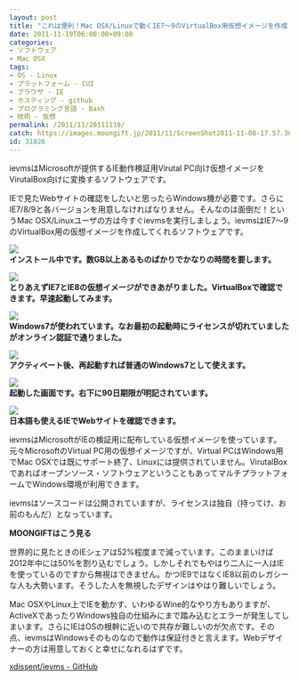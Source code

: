 ```yaml
---
layout: post
title: "これは便利！Mac OSX/Linuxで動くIE7〜9のVirtualBox用仮想イメージを作成「ievms」"
date: 2011-11-19T06:00:00+09:00
categories:
- ソフトウェア
- Mac OSX
tags: 
- OS - Linux
- プラットフォーム - CUI
- ブラウザ - IE
- ホスティング - github
- プログラミング言語 - Bash
- 技術 - 仮想
permalink: /2011/11/20111119/
catch: https://images.moongift.jp/2011/11/ScreenShot2011-11-08-17.57.36_thumb.png
id: 31826
---
```

ievmsはMicrosoftが提供するIE動作検証用Virutal PC向け仮想イメージをVirutalBox向けに変換するソフトウェアです。

  

IEで見たWebサイトの確認をしたいと思ったらWindows機が必要です。さらにIE7/8/9と各バージョンを用意しなければなりません。そんなのは面倒だ！というMac OSX/Linuxユーザの方は今すぐievmsを実行しましょう。ievmsはIE7〜9のVirtualBox用の仮想イメージを作成してくれるソフトウェアです。

  

[![](https://images.moongift.jp/2011/11/ScreenShot2011-11-08-8.36.04_thumb.png)](https://images.moongift.jp/2011/11/a582267df50a0a9a6037de8560ba58fe.png)  
**インストール中です。数GB以上あるものばかりでかなりの時間を要します。**

  

[![](https://images.moongift.jp/2011/11/ScreenShot2011-11-08-17.53.12_thumb.png)](https://images.moongift.jp/2011/11/1a1ba8547ecb9bcb188f62d3b0cf3fb1.png)  
**とりあえずIE7とIE8の仮想イメージができあがりました。VirtualBoxで確認できます。早速起動してみます。**

  

[![](https://images.moongift.jp/2011/11/111108-0001_thumb.png)](https://images.moongift.jp/2011/11/111108-0001.png)  
**Windows7が使われています。なお最初の起動時にライセンスが切れていましたがオンライン認証で通りました。**

  

[![](https://images.moongift.jp/2011/11/ScreenShot2011-11-08-17.57.36_thumb.png)](https://images.moongift.jp/2011/11/db0c92bdf540e7fa14502f431a2a2b18.png)  
**アクティベート後、再起動すれば普通のWindows7として使えます。**

  

[![](https://images.moongift.jp/2011/11/ScreenShot2011-11-08-18.00.13_thumb.png)](https://images.moongift.jp/2011/11/1a8417a15f903b49ee667fc98733fc87.png)  
**起動した画面です。右下に90日期限が明記されています。**

  

[![](https://images.moongift.jp/2011/11/ScreenShot2011-11-08-18.02.31_thumb.png)](https://images.moongift.jp/2011/11/56d4a8948ad427c74886192c968c82d2.png)  
**日本語も使えるIEでWebサイトを確認できます。**

  

ievmsはMicrosoftがIEの検証用に配布している仮想イメージを使っています。元々MicrosoftのVirtual PC用の仮想イメージですが、Virtual PCはWindows用でMac OSXでは既にサポート終了、Linuxには提供されていません。VirutalBoxであればオープンソース・ソフトウェアということもあってマルチプラットフォームでWindows環境が利用できます。

  
<!--more-->  

ievmsはソースコードは公開されていますが、ライセンスは独自（持ってけ、お前のもんだ）となっています。

  
  
  

**MOONGIFTはこう見る**

  

世界的に見たときのIEシェアは52%程度まで減っています。このままいけば2012年中には50%を割り込むでしょう。しかしそれでもやはり二人に一人はIEを使っているのですから無視はできません。かつIE9ではなくIE8以前のレガシーな人も大勢います。そうした人を無視したデザインはやはり難しいでしょう。

  

Mac OSXやLinux上でIEを動かす、いわゆるWine的なやり方もありますが、ActiveXであったりWindows独自の仕組みにまで踏み込むとエラーが発生してしまいます。さらにIEはOSの根幹に近いので共存が難しいのが欠点です。その点、ievmsはWindowsそのものなので動作は保証付きと言えます。Webデザイナーの方は用意しておくと幸せになれるはずです。

  

[xdissent/ievms - GitHub](https://github.com/xdissent/ievms/)

